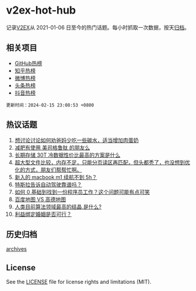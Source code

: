 # v2ex-hot-hub

 记录[V2EX](https://www.v2ex.com/)从 2021-01-06 日至今的热门话题。每小时抓取一次数据，按天[归档](archives)。
 
 ## 相关项目

- [GitHub热榜](https://github.com/lonnyzhang423/github-hot-hub)
- [知乎热榜](https://github.com/lonnyzhang423/zhihu-hot-hub)
- [微博热榜](https://github.com/lonnyzhang423/weibo-hot-hub)
- [头条热榜](https://github.com/lonnyzhang423/toutiao-hot-hub)
- [抖音热榜](https://github.com/lonnyzhang423/douyin-hot-hub)


 `更新时间：2024-02-15 23:08:53 +0800`

## 热议话题

1. [想讨论讨论如何劝爸妈少吃一些碳水，适当增加肉蛋奶](https://www.v2ex.com/t/1015676)
1. [减肥有使用 美司格鲁肽 的朋友么](https://www.v2ex.com/t/1015678)
1. [长期存储 30T 冷数据性价比最高的方案是什么](https://www.v2ex.com/t/1015673)
1. [超大型文件比较，内存不足，只能分页读区再匹配，但头都秃了，也没想到优化的方式，朋友们帮帮忙啊。](https://www.v2ex.com/t/1015733)
1. [新入的 macbook m1 续航不到 5h？](https://www.v2ex.com/t/1015666)
1. [特斯拉告诉自动驾驶靠谱吗？](https://www.v2ex.com/t/1015687)
1. [如何 0 基础到找到一份程序员工作？这个问题可能有点可笑](https://www.v2ex.com/t/1015757)
1. [百度地图 VS 高德地图](https://www.v2ex.com/t/1015695)
1. [人类目前算法领域最高的结晶,是什么?](https://www.v2ex.com/t/1015671)
1. [利益绑定婚姻是否可行？](https://www.v2ex.com/t/1015705)

## 历史归档

[archives](archives)

## License

See the [LICENSE](LICENSE) file for license rights and limitations (MIT).
